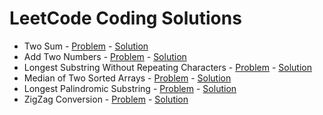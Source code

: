 # LeetCode Coding Solutions

* Two Sum - [Problem](https://leetcode.com/problems/two-sum) - [Solution](https://github.com/v1n337/leetcode/tree/master/two-sum/src/ca/uwaterloo)
* Add Two Numbers - [Problem](https://leetcode.com/problems/add-two-numbers) - [Solution](https://github.com/v1n337/leetcode/tree/master/add-two-numbers/src/ca/uwaterloo)
* Longest Substring Without Repeating Characters - [Problem](https://leetcode.com/problems/longest-substring-without-repeating-characters) - [Solution](https://github.com/v1n337/leetcode/tree/master/longest-substring-without-repeating-characters/src/ca/uwaterloo)
* Median of Two Sorted Arrays - [Problem](https://leetcode.com/problems/median-of-two-sorted-arrays) - [Solution](https://github.com/v1n337/leetcode/tree/master/median-of-two-sorted-arrays/src/ca/uwaterloo)
* Longest Palindromic Substring - [Problem](https://leetcode.com/problems/longest-palindromic-substring) - [Solution](https://github.com/v1n337/leetcode/tree/master/longest-palindromic-substring/src/ca/uwaterloo)
* ZigZag Conversion - [Problem](https://leetcode.com/problems/zigzag-conversion) - [Solution](https://github.com/v1n337/leetcode/tree/master/zigzag-conversion/src/ca/uwaterloo)
